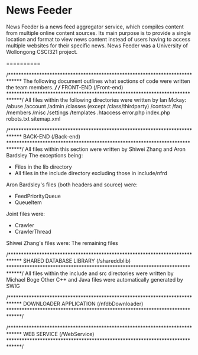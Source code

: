 News Feeder
==========

News Feeder is a news feed aggregator service, which compiles content from multiple online content sources. Its main purpose is to provide a single location and format to view news content instead of users having to access multiple websites for their specific news. News Feeder was a University of Wollongong CSCI321 project.

==========

/*****************************************************************************
The following document outlines what sections of code were written the team
members.
*****************************************************************************/
/*****************************************************************************
FRONT-END	(/Front-end)
*****************************************************************************/
All files within the following directories were written by Ian Mckay:
/abuse
/account
/admin
/classes (except /class/thirdparty)
/contact
/faq
/members
/misc
/settings
/templates
.htaccess
error.php
index.php
robots.txt
sitemap.xml

/*****************************************************************************
BACK-END	(/Back-end)
*****************************************************************************/
All files within this section were written by Shiwei Zhang and Aron Bardsley
The exceptions being:
- Files in the lib directory
- All files in the include directory excluding those in include/nfrd

Aron Bardsley's files (both headers and source) were:
- FeedPriorityQueue
- QueueItem

Joint files were:
- Crawler
- CrawlerThread

Shiwei Zhang's files were:
The remaining files

/*****************************************************************************
SHARED DATABASE LIBRARY	(/shareddblib)
*****************************************************************************/
All files within the include and src directories were written by Michael Boge
Other C++ and Java files were automatically generated by SWIG

/*****************************************************************************
DOWNLOADER APPLICATION	(/nfdbDownloader)
*****************************************************************************/

/*****************************************************************************
WEB SERVICE	(/WebService)
*****************************************************************************/